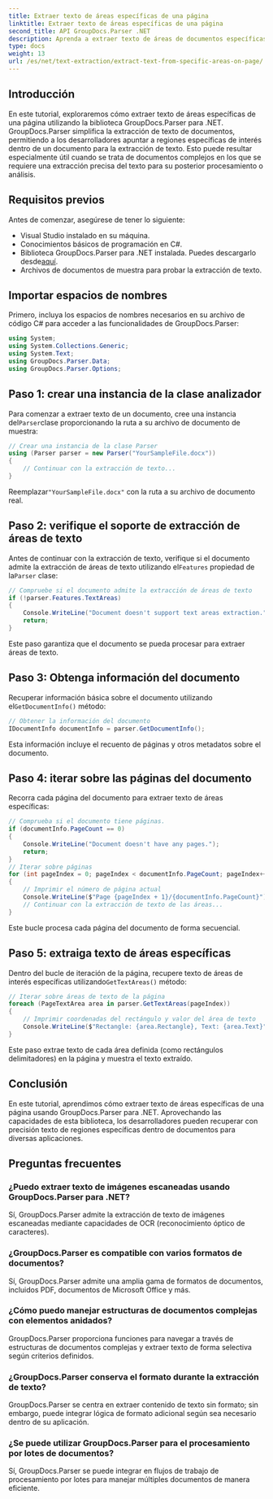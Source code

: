 ```yaml
---
title: Extraer texto de áreas específicas de una página
linktitle: Extraer texto de áreas específicas de una página
second_title: API GroupDocs.Parser .NET
description: Aprenda a extraer texto de áreas de documentos específicas utilizando GroupDocs.Parser para .NET. Extracción de texto dirigida y precisa para sus aplicaciones.
type: docs
weight: 13
url: /es/net/text-extraction/extract-text-from-specific-areas-on-page/
---
```

## Introducción
En este tutorial, exploraremos cómo extraer texto de áreas específicas de una página utilizando la biblioteca GroupDocs.Parser para .NET. GroupDocs.Parser simplifica la extracción de texto de documentos, permitiendo a los desarrolladores apuntar a regiones específicas de interés dentro de un documento para la extracción de texto. Esto puede resultar especialmente útil cuando se trata de documentos complejos en los que se requiere una extracción precisa del texto para su posterior procesamiento o análisis.
## Requisitos previos
Antes de comenzar, asegúrese de tener lo siguiente:
- Visual Studio instalado en su máquina.
- Conocimientos básicos de programación en C#.
- Biblioteca GroupDocs.Parser para .NET instalada. Puedes descargarlo desde[aquí](https://releases.groupdocs.com/parser/net/).
- Archivos de documentos de muestra para probar la extracción de texto.
## Importar espacios de nombres
Primero, incluya los espacios de nombres necesarios en su archivo de código C# para acceder a las funcionalidades de GroupDocs.Parser:
```csharp
using System;
using System.Collections.Generic;
using System.Text;
using GroupDocs.Parser.Data;
using GroupDocs.Parser.Options;
```
## Paso 1: crear una instancia de la clase analizador
 Para comenzar a extraer texto de un documento, cree una instancia del`Parser`clase proporcionando la ruta a su archivo de documento de muestra:
```csharp
// Crear una instancia de la clase Parser
using (Parser parser = new Parser("YourSampleFile.docx"))
{
    // Continuar con la extracción de texto...
}
```
 Reemplazar`"YourSampleFile.docx"` con la ruta a su archivo de documento real.
## Paso 2: verifique el soporte de extracción de áreas de texto
 Antes de continuar con la extracción de texto, verifique si el documento admite la extracción de áreas de texto utilizando el`Features` propiedad de la`Parser` clase:
```csharp
// Compruebe si el documento admite la extracción de áreas de texto
if (!parser.Features.TextAreas)
{
    Console.WriteLine("Document doesn't support text areas extraction.");
    return;
}
```
Este paso garantiza que el documento se pueda procesar para extraer áreas de texto.
## Paso 3: Obtenga información del documento
 Recuperar información básica sobre el documento utilizando el`GetDocumentInfo()` método:
```csharp
// Obtener la información del documento
IDocumentInfo documentInfo = parser.GetDocumentInfo();
```
Esta información incluye el recuento de páginas y otros metadatos sobre el documento.
## Paso 4: iterar sobre las páginas del documento
Recorra cada página del documento para extraer texto de áreas específicas:
```csharp
// Comprueba si el documento tiene páginas.
if (documentInfo.PageCount == 0)
{
    Console.WriteLine("Document doesn't have any pages.");
    return;
}
// Iterar sobre páginas
for (int pageIndex = 0; pageIndex < documentInfo.PageCount; pageIndex++)
{
    // Imprimir el número de página actual
    Console.WriteLine($"Page {pageIndex + 1}/{documentInfo.PageCount}");
    // Continuar con la extracción de texto de las áreas...
}
```
Este bucle procesa cada página del documento de forma secuencial.
## Paso 5: extraiga texto de áreas específicas
Dentro del bucle de iteración de la página, recupere texto de áreas de interés específicas utilizando`GetTextAreas()` método:
```csharp
// Iterar sobre áreas de texto de la página
foreach (PageTextArea area in parser.GetTextAreas(pageIndex))
{
    // Imprimir coordenadas del rectángulo y valor del área de texto
    Console.WriteLine($"Rectangle: {area.Rectangle}, Text: {area.Text}");
}
```
Este paso extrae texto de cada área definida (como rectángulos delimitadores) en la página y muestra el texto extraído.
## Conclusión
En este tutorial, aprendimos cómo extraer texto de áreas específicas de una página usando GroupDocs.Parser para .NET. Aprovechando las capacidades de esta biblioteca, los desarrolladores pueden recuperar con precisión texto de regiones específicas dentro de documentos para diversas aplicaciones.

## Preguntas frecuentes
### ¿Puedo extraer texto de imágenes escaneadas usando GroupDocs.Parser para .NET?
Sí, GroupDocs.Parser admite la extracción de texto de imágenes escaneadas mediante capacidades de OCR (reconocimiento óptico de caracteres).
### ¿GroupDocs.Parser es compatible con varios formatos de documentos?
Sí, GroupDocs.Parser admite una amplia gama de formatos de documentos, incluidos PDF, documentos de Microsoft Office y más.
### ¿Cómo puedo manejar estructuras de documentos complejas con elementos anidados?
GroupDocs.Parser proporciona funciones para navegar a través de estructuras de documentos complejas y extraer texto de forma selectiva según criterios definidos.
### ¿GroupDocs.Parser conserva el formato durante la extracción de texto?
GroupDocs.Parser se centra en extraer contenido de texto sin formato; sin embargo, puede integrar lógica de formato adicional según sea necesario dentro de su aplicación.
### ¿Se puede utilizar GroupDocs.Parser para el procesamiento por lotes de documentos?
Sí, GroupDocs.Parser se puede integrar en flujos de trabajo de procesamiento por lotes para manejar múltiples documentos de manera eficiente.
